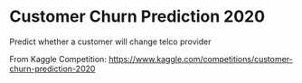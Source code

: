# Customer Churn Prediction 2020
Predict whether a customer will change telco provider

From Kaggle Competition: https://www.kaggle.com/competitions/customer-churn-prediction-2020
